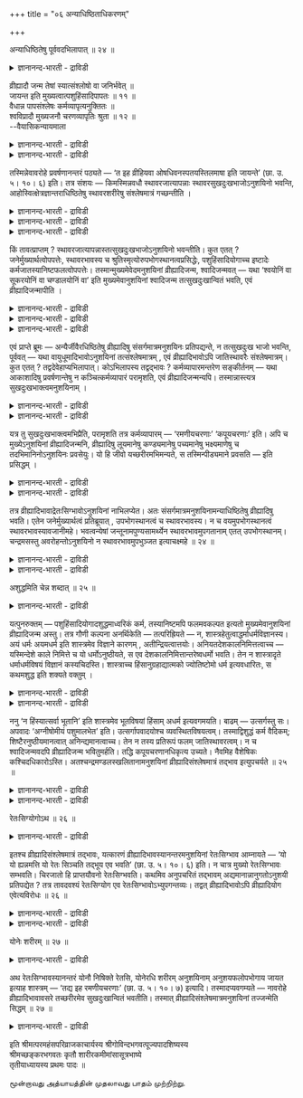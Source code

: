 +++
title = "०६ अन्याधिष्ठिताधिकरणम्"

+++

अन्याधिष्ठितेषु पूर्ववदभिलापात् ॥ २४ ॥  
<details><summary>ज्ञानानन्द-भारती - द्राविडी</summary>

अन्यादिष्टिदे षु पूर्ववदबिलाबात् ॥ २४ ॥
</details>

व्रीह्यादौ जन्म तेषां स्यात्संश्लोषो वा जनिर्भवेत् ॥  
जायन्त इति मुख्यत्वात्पशुहिंसादिपापतः ॥ ११ ॥  
वैधान्न पापसंश्लेषः कर्मव्यापृत्यनुक्तितः ॥  
श्वविप्रादौ मुख्यजनौ चरणव्यापृतिः श्रुता ॥ १२ ॥  
--वैयासिकन्यायमाला

<details><summary>ज्ञानानन्द-भारती - द्राविडी</summary>

अवर्गळुक्कु (स्वर्क्कम् पोय्विट्टु इऱङ्गु किऱवर्गळुक्कु) नॆल् मुदलियदिल् पिऱप्पु उण्डा? अल्लदु अवैगळुडऩ् ऒट्टुदल् मात्तिरमा? "पिऱक्किऱार्गळ्" ऎऩ्ब तऱ्कु मुक्कियमाऩ अर्त्तमाऩदिऩाल्, पिऱप्पे इरुक्कुम्। (यागत्तिल्) पसुवै हिंसै सॆय्दल् मुदलाऩ पाबत्तिऩ् पलऩाग।
</details>

<details><summary>ज्ञानानन्द-भारती - द्राविडी</summary>

(पसु हिंसै मुदलियदु) विदिक्कप्पट्टिरुप्पदाल्, पाबत्तिऩ् सम्बन्दम् किडैयादु। (नॆल् मुदलिय जऩ्मा ऎडुप्पदऱ्कु ऎन्द) कर्मावुम् वेलै सॆय्वदाग सॊल्ला तदिऩालुम् (अवैगळिल् पिऱप्पदिल्लै)। नाय्, पिराह्मणर् मुदलाऩदिल् मुक्कियमायुळ्ळ पिऱप्पु सॊल्वदिल् नडत्तैयिऩ् वेलै सॊल्लप्पट्टिरुक्किऱदु।
</details>

तस्मिन्नेवावरोहे प्रवर्षणानन्तरं पठ्यते — ‘त इह व्रीहियवा ओषधिवनस्पतयस्तिलमाषा इति जायन्ते’ (छा. उ. ५। १०। ६) इति। तत्र संशयः — किमस्मिन्नवधौ स्थावरजात्यापन्नाः स्थावरसुखदुःखभाजोऽनुशयिनो भवन्ति, आहोस्वित्क्षेत्रज्ञान्तराधिष्ठितेषु स्थावरशरीरेषु संश्लेषमात्रं गच्छन्तीति ।

<details><summary>ज्ञानानन्द-भारती - द्राविडी</summary>

(अऩुसयिगळ् आगासम् मुदलियवऱ्ऱैयडैयुम् पॊऴुदु अवैगळुडऩ् सेरुगिऱार्गळे तविर मुक्यमाऩ पिऱप्पिल्लै ऎऩ्ऱु कूऱप्पट्टदु। आऩाल् अऩुसयिगळ् नॆल् मुदलाऩ ताऩ्यत्तैयडैयुम् पॊऴुदु स्तावरमाऩ अन्दप् पिऱवियैयेयडैगिऱार्गळ् ऎऩ्ऱु ताऩ् सॊल्ल वेण्डुम्। एऩॆऩिल् इन्द इडत्तिल् सुरुदियिल् 'पिऱक्किऱार्गळ्' ऎऩ्ऱु कूऱप्पट्टिरुक्किऱदु। स्वर्गत्तिऱ्कु सादऩमाऩ यागङ्गळैच् चॆय्युम् पॊऴुदु पसुक्कळै हिंसै सॆय्दिरुप्पदाल् अन्द हिंसैयिऩ् पलऩ्दाऩ् इन्द ताऩ्यप् पिऱवि ऎऩ्ऱु पूर्वबक्षम्।
</details>

<details><summary>ज्ञानानन्द-भारती - द्राविडी</summary>

आगासादिगळिल् पोलवे ताऩ्यत्तिलुम् सेर्क्कै मट्टुमे तविर मुक्यमाऩ पिऱप्पु अल्ल। इन्द सेर्क्कैयैत्ताऩ् पिऱप्पु ऎऩ्ऱु उबसारमागच् चॊल्गिऱदु। पिऱविक्कु कारणम् पुण्य पाबङ्गळ्। इङ्गु पाब कर्मावैच् चॊल्लाददाल् अऩुसयिक्कु ताऩ्य जऩ्मा इल्लै। पाब कर्मावाल् वेऱु जीवऩ् ऎडुत्तिरुगगुम् ताऩ्यप् पिऱवियिल् अऩुसयि ऒट्टिक् कॊण्डिरुक्किऱाऩे तविर अङ्गु इवऩुक्कु तुक्कम् किडैयादु। वेऱु जीवऩुक्कुत्ताऩ् तुक्कम्। अऩुसयि स्तिरी सरीरत्तैयडैन्द पिऱगु ताऩ् तऩ् कर्मावुक्कुत् तगुन्द पिऱवियैयडैगिऱाऩ् अऩुसयि स्तावर पावत्तैयडैन्दाल् पुरुष सरीरत्तैयडैय मुडियादु। पुरुष सरीरत्तिलुम् ऒट्टिक् कॊळ्वदुदाऩ्। वेदम् यागत्तिल् हिंसैयै विदित्तिरुप्पदाल् अदु पाबमागादु, आगैयाल् हिंसै ऎऩ्ऩुम् पाब पलऩाग ताऩ्यप् पिऱवियैच् चॊल्ल मुडिगिऱदु ऎऩ्ऱु सित्तान्दम्)।
</details>

<details><summary>ज्ञानानन्द-भारती - द्राविडी</summary>

अन्द इऱङ्गुम् विषयत्तिलेये मऴै पॆय्ददऱ्कुप्पिऱगु “अवर्गळ् इङ्गे नॆल्, यवङ्गळ् (ताऩ्यङ्गळ्) ओषदिगळ् (पुल् पूण्डुगळ्) वऩस्पदिगळ् (पॆरिय मरङ्गळ्) ऎळ्ळु, उळुन्दु (ताऩ्यङ्गळ्) ऎऩऱु पिऱक्किऱार्गळ्" (सान्।V;१०-६) ऎऩ्ऱु सॊल्लप्पट्टि रुक्किऱदु। अङ्गे, इन्द कट्टत्तिल् अऩुसयिगळ् स्तावर जऩ्मावै अडैन्दु स्तावरत्तिऱ्कुळ्ळ सुग, तुक्कङ्गळै अऩुबविक्किऱवर्गळाग एऱ्पट्टु विडुगिऱार्गळा? अल्लदु वेऱु जीवर्गळाल् अदिष्टि तमाऩ स्तावर सरीरङ्गळिल् सम्बन्दम् मात्तिरत्तै अडैगिऱार्गळा? ऎऩ्ऱु संसयम्।
</details>

किं तावत्प्राप्तम् ? स्थावरजात्यापन्नास्तत्सुखदुःखभाजोऽनुशयिनो भवन्तीति। कुत एतत् ? जनेर्मुख्यार्थत्वोपपत्तेः, स्थावरभावस्य च श्रुतिस्मृत्योरुपभोगस्थानत्वप्रसिद्धेः, पशुहिंसादियोगाच्च इष्टादेः कर्मजातस्यानिष्टफलत्वोपपत्तेः। तस्मान्मुख्यमेवेदमनुशयिनां व्रीह्यादिजन्म, श्वादिजन्मवत् — यथा ‘श्वयोनिं वा सूकरयोनिं वा चण्डालयोनिं वा’ इति मुख्यमेवानुशयिनां श्वादिजन्म तत्सुखदुःखान्वितं भवति, एवं व्रीह्यादिजन्मापीति ।

<details><summary>ज्ञानानन्द-भारती - द्राविडी</summary>

पूर्वबक्षम्: ऎदु न्यायम्? अऩुसयमुळ्ळवर्गळ् स्तावर जऩ्मावैये अडैन्दु अदऩ् सुग, तुक्कङ्गळै अडैन्दवर्गळाग आगिऱार्गळ् ऎऩ्ऱु। इदु एऩ्? ‘जऩि' ऎऩ्ऱ तादुविऱ्कु मुक्कियमाऩ अर्त्तमुळ्ळ तऩ्मै अप्पॊऴुदुदाऩ् पॊरुन्दुमागैयाल्।
</details>

<details><summary>ज्ञानानन्द-भारती - द्राविडी</summary>

स्तावरमायिरुप्पदऱ्कु पोगस्ताऩत्तऩ्मै उण्डॆऩ्ऱु सुरुदि स्मिरुदिगळिल् पिरसित्तमायि रुप्पदाल्, यागम् मुदलिय कर्मक्कूट्टत्तिऱ्कु पसुहिंसै मुदलियदुडऩ् सेर्न्दिरुक्कुम् तऩ्मै इरुप्पदिऩाल् विरुम्बत्तगाद पलऩेऱ्पड वेण्डियदुम् न्यायमाऩदिऩाल्,
</details>

<details><summary>ज्ञानानन्द-भारती - द्राविडी</summary>

आगैयाल् अऩुसयमुळ्ळवर्गळुक्कु एऱ्पडुम् इन्द ताऩ्यम् मुदलाऩ पिऱप्पु मुक्कियमाऩदे, नाय् मुदलिय जऩ्मावैप्पोल, "नाय् जऩ्मावैयो पऩ्ऱि जऩ्मावैयो सण्डाळ जऩ्मावैयो” ऎऩ्ऱु अऩुसयमुळ्ळवर्गळुक्कु नाय् मुदलिय जऩ्मा, अदऩ् सुग, तुक्कत्तुडऩ् सेर्न्दु, मुक्यमाऩदागवे एऱ्पडुगिऱदु ऎप्पडियो, अप्पडिये नॆल्, ताऩ्यम् मुदलाऩ जऩ्मावुम्, ऎऩ्ऱु।
</details>

एवं प्राप्ते ब्रूमः — अन्यैर्जीवैरधिष्ठितेषु व्रीह्यादिषु संसर्गमात्रमनुशयिनः प्रतिपद्यन्ते, न तत्सुखदुःख भाजो भवन्ति, पूर्ववत् — यथा वायुधूमादिभावोऽनुशयिनां तत्संश्लेषमात्रम् , एवं व्रीह्यादिभावोऽपि जातिस्थावरैः संश्लेषमात्रम्। कुत एतत् ? तद्वदेवेहाप्यभिलापात्। कोऽभिलापस्य तद्वद्भावः ? कर्मव्यापारमन्तरेण सङ्कीर्तनम् — यथा आकाशादिषु प्रवर्षणान्तेषु न कञ्चित्कर्मव्यापारं परामृशति, एवं व्रीह्यादिजन्मन्यपि। तस्मान्नास्त्यत्र सुखदुःखभाक्त्वमनुशयिनाम् ।

<details><summary>ज्ञानानन्द-भारती - द्राविडी</summary>

सित्तान्दम्: इप्पडि वरुम् पोदु सॊल्गिऱोम्; वेऱु जीवर्गळाल् अदिष्टिदमायुळ्ळ नॆल् मुदलियवै कळिल् अऩुसयमुळ्ळवर्गळ् सेर्क्कैयै मात्तिरम् अडैगिऱार्गळ्, अदऩ् सुग, तुक्कङ्गळैयडैन्दवर् कळाग आगिऱदिल्लै। "मुऩ्बोल": अऩुसयमुळ्ळवर् कळुक्कु ऎप्पडि वायु पुगै मुदलिय तऩ्मै अवैगळुडऩ् सेर्क्कैमात्तिरमो, अव्विदमे ताऩ्यम् मुदलाग आवदुम् पिऱवियिऩाल् स्तावरमायिरुप् पवर्गळुडऩ् ऒट्टिक्कॊण्डिरुप्पदु मात्तिरम्दाऩ्।
</details>

<details><summary>ज्ञानानन्द-भारती - द्राविडी</summary>

इदु एऩ्? अदैप्पोलवे इङ्गेयुम् सॊल्लियिरुप्पदाल्, सॊल्लियिरुप्पदऱ्कु अदु पोल् तऩ्मै ऎऩ्बदु ऎऩ्ऩ? कर्मा सम्बन्दमाऩ वियाबारमऩ्ऩियिलेये सॊल्लियिरुप्पदु। आगासम् मुदल् मऴैयागप् पॆय्गिऱ वरैयिल् ऎप्पडि ऎव्विद कर्म वियाबारत्तैयुम् काणविल्लैयो। अप्पडिये नॆल्, ताऩ्यम् मुदलाऩ पिऱवियिलुम् (काणविल्लै)। आगैयाल् इङ्गु अऩुसयिगळुक्कु सुग, तुक्कत्तुडऩ् इरुक्कुम् तऩ्मै किडैयादु।
</details>

यत्र तु सुखदुःखभाक्त्वमभिप्रैति, परामृशति तत्र कर्मव्यापारम् — ‘रमणीयचरणाः’ ‘कपूयचरणाः’ इति। अपि च मुख्येऽनुशयिनां व्रीह्यादिजन्मनि, व्रीह्यादिषु लूयमानेषु कण्ड्यमानेषु पच्यमानेषु भक्ष्यमाणेषु च तदभिमानिनोऽनुशयिनः प्रवसेयुः। यो हि जीवो यच्छरीरमभिमन्यते, स तस्मिन्पीड्यमाने प्रवसति — इति प्रसिद्धम् ।

<details><summary>ज्ञानानन्द-भारती - द्राविडी</summary>

सुग, तुक्कत्तुडऩिरुक्कुम् तऩ्मै ऎङ्गु अबिप्पिरायप्पडुगिऱदो अङ्गेयो नल्ल नडत्तै युळ्ळवर्गळ् कॆट्ट नडत्तैयुळ्ळवर्गळ् ऎऩ्ऱु कर्म वियाबारत्तैक् कुऱिप्पिडुगिऱदु।
</details>

<details><summary>ज्ञानानन्द-भारती - द्राविडी</summary>

मेलुम्, अऩुसयिगळुक्कु नॆल्, ताऩ्यम् मुदलाऩ जऩ्मा मुक्कियमाय् इरुन्ददेयाऩाल्। नॆल्, ताऩ्यम् मुदलियवै पऱिक्कप्पडुम्बोदु, नऱुक्कप्पडुम्बोदु, पागम् सॆय्यप्पडुम्बोदु, साप्पिडप्पडुम् पोदु, अदिल् अबिमाऩमुळ्ळ अऩुसयिगळ् वॆळिये पोय्विडुवार्गळ्। ऎन्द जीवऩ्, ऎन्द सरीरत्तै ताऩॆऩ्ऱु अबिमाऩिक् किऱाऩो अवऩ् अदु पीडिक्कप्पडुम्बोदु वॆळियिल् पोय्विडुगिऱाऩॆऩ्बदु पिरसित्तम्।
</details>

तत्र व्रीह्यादिभावाद्रेतःसिग्भावोऽनुशयिनां नाभिलप्येत। अतः संसर्गमात्रमनुशयिनामन्याधिष्ठितेषु व्रीह्यादिषु भवति। एतेन जनेर्मुख्यार्थत्वं प्रतिब्रूयात् , उपभोगस्थानत्वं च स्थावरभावस्य। न च वयमुपभोगस्थानत्वं स्थावरभावस्यावजानीमहे। भवत्वन्येषां जन्तूनामपुण्यसामर्थ्येन स्थावरभावमुपगतानाम् एतत् उपभोगस्थानम्। चन्द्रमसस्तु अवरोहन्तोऽनुशयिनो न स्थावरभावमुपभुञ्जत इत्याचक्ष्महे ॥ २४ ॥

<details><summary>ज्ञानानन्द-भारती - द्राविडी</summary>

अङ्गु नॆल्, ताऩ्यम् मुदलिय तऩ्मैयिलिरुन्दु रेदस्सै विडुगिऱ पुरुषऩुडैय सेर्क्कै अऩुस यिगळुक्कु सॊल्ल मुडियादु। आगैयाल् अऩुसयिगळुक्कु मऱ्ऱवर्गळाल् अदिष्टिक्कप्पट्टिरुक्किऱ नॆल्, ताऩ्यम् मुदलियवैगळिल् सेर्क्कै मात्तिरम्दाऩ् उण्डु।
</details>

<details><summary>ज्ञानानन्द-भारती - द्राविडी</summary>

इदिऩाल् ‘जऩि' तादुविऱ्कु मुक्कियमायुळ्ळ अर्त्तत्तैयुडैय तऩ्मैयैयुम्, स्तावरत्तऩ्मैक्कु पोगस्ताऩमायिरुक्कुम् तऩ्मैयैयुम् पदिल् सॊल्लि विडलाम्। स्तावरमायिरुप्पदऱ्कुळ्ळ पोगस्ताऩत् तऩ्मैयै नाम् मऱुक्कविल्लै। पाबत्तिऩ् पलत्तिऩाल् स्तावरत् तऩ्मैयै अडैन्दुळ्ळ मऱ्ऱ पिराणिग ळुक्कु पोगस्ताऩमाग इरुक्कट्टुम्। आऩाल् सन्दिरऩिड मिरुन्दु इऱङ्गि वरुगिऱ अऩुसयिक्कळ् स्तावरत्तऩ् मैयै अऩुबविक्किऱदिल्लै ऎऩ्ऱु सॊल्गिऱोम्।
</details>

अशुद्धमिति चेन्न शब्दात् ॥ २५ ॥  
<details><summary>ज्ञानानन्द-भारती - द्राविडी</summary>

असुत्तमिदि सेऩ्ऩ सप्तात् ॥ २५ ॥
</details>

यत्पुनरुक्तम् — पशुहिंसादियोगादशुद्धमाध्वरिकं कर्म, तस्यानिष्टमपि फलमवकल्पत इत्यतो मुख्यमेवानुशयिनां व्रीह्यादिजन्म अस्तु। तत्र गौणी कल्पना अनर्थिकेति — तत्परिह्रियते — न, शास्त्रहेतुत्वाद्धर्माधर्मविज्ञानस्य। अयं धर्मः अयमधर्म इति शास्त्रमेव विज्ञाने कारणम् , अतीन्द्रियत्वात्तयोः। अनियतदेशकालनिमित्तत्वाच्च — यस्मिन्देशे काले निमित्ते च यो धर्मोऽनुष्ठीयते, स एव देशकालनिमित्तान्तरेष्वधर्मो भवति। तेन न शास्त्रादृते धर्माधर्मविषयं विज्ञानं कस्यचिदस्ति। शास्त्राच्च हिंसानुग्रहाद्यात्मको ज्योतिष्टोमो धर्म इत्यवधारितः, स कथमशुद्ध इति शक्यते वक्तुम् ।

<details><summary>ज्ञानानन्द-भारती - द्राविडी</summary>

पसुहिंसै मुदलियदिऩ् सम्बन्दमिरुप्पदाल् याग, कर्मा सुत्तमिल्लै। अदऱ्कु अऩिष्टमाऩ पलऩुम् एऱ्पडुम् ऎऩ्बदिऩाल् अऩुसयिगळुक्कु ताऩ्यम् मुदलाऩ जऩ्मा मुक्कियमाऩदागवे इरुक्कट्टुम्। अव्विष यत्तिल् कौणमाऩ कल्बऩै पिरयोजऩमऱ्ऱदु ऎऩ्ऱु ऎदु सॊल्लप्पट्टदो, अदु परिहरिक्कप्पडुगिऱदु। “इल्लै”, तर्मम्, अदर्मम् इवैगळिऩ् ञाऩम् सास्तिरत्तैक् कारणमायुडैयदाल्। इदु तर्मम्, इदु अदर्मम्, ऎऩ्ऱु अऱियुम् विषयत्तिल् सास्तिरम्दाऩ् कारणम्। अवै इन्दिरियङ्गळुक्कु ऎट्टाद तऩ्मैयु टैयवै आदलालुम्, तीर्माऩमाऩ तेसम्, कालम् निमित्तम् इवैगळैयुडैयदालुम् ऎन्द तेसत्तिल् कालत्तिल् निमित्तत्तिल् ऎन्द तर्मम् अऩुष्टिक्कप्पडुगिऱ तो, अदुवे वेऱु तेस काल निमित्तङ्गळिल् अदर्ममाग आगिविडुगिऱदु। आगैयाल् तर्मादर्म विषयमाऩ अऱिवु यारुक्कुम् सास्तिरत्तैत् तविर्त्तुक् किडैयादु।
</details>

<details><summary>ज्ञानानन्द-भारती - द्राविडी</summary>

सास्तिरत्तिलिरुन्दे हिंसैयै अऩुमदिप्पदु मुदलिय तऩ्मैयुळ्ळ ज्योदिष्टोमम्, तर्मम् ऎऩ्ऱु तीर्माऩिक्कप्पट्टिरुक्किऱदु। अदु असुत्तम् ऎऩ्ऱु ऎप्पडि सॊल्ल मुडियुम्?
</details>

ननु ‘न हिंस्यात्सर्वा भूतानि’ इति शास्त्रमेव भूतविषयां हिंसाम् अधर्म इत्यवगमयति। बाढम् — उत्सर्गस्तु सः। अपवादः ‘अग्नीषोमीयं पशुमालभेत’ इति। उत्सर्गापवादयोश्च व्यवस्थितविषयत्वम्। तस्माद्विशुद्धं कर्म वैदिकम्; शिष्टैरनुष्ठीयमानत्वात् अनिन्द्यमानत्वाच्च। तेन न तस्य प्रतिरूपं फलम् जातिस्थावरत्वम्। न च श्वादिजन्मवदपि व्रीह्यादिजन्म भवितुमर्हति। तद्धि कपूयचरणानधिकृत्य उच्यते। नैवमिह वैशेषिकः कश्चिदधिकारोऽस्ति। अतश्चन्द्रमण्डलस्खलितानामनुशयिनां व्रीह्यादिसंश्लेषमात्रं तद्भाव इत्युपचर्यते ॥ २५ ॥

<details><summary>ज्ञानानन्द-भारती - द्राविडी</summary>

"सर्व पिराणिगळैयुम् हिंसिक्कक्कूडादु” ऎऩ्ऱु सास्तिरमे पिराणिगळ् विषयमायुळ्ळ हिंसै यै अदर्ममॆऩ्ऱु तॆरिविक्किऱदे ऎऩ्ऱाल्, वास्तवम्। आऩाल् अदु पॊदु विदि। “अक्ऩि सोम सम्बन्दमाऩ पसुवै आलम्बऩम् सॆय्य वेण्डुम्” ऎऩ्बदु विलक्कु विदि। पॊदु विदिक्कुम्, विलक्कु विदिक्कुम् तऩित्तऩिये विषयमुळ्ळ तऩ्मै। आगैयाल् वेद विहिदमाऩ कर्मा परिसुत्तमायुळ्ळदु, सिष्टर्गळाल् अऩुष्टिक्कप्पडुगि ऱबडियालुम्, निन्दिक्कप्पडाददिऩालुम्। आगैयाल् पिऱप्पि लेये स्तावर मायिरुप्पदु अदऱ्कुत् तगुन्द पलऩिल्लै।
</details>

<details><summary>ज्ञानानन्द-भारती - द्राविडी</summary>

मेलुम् नाय् मुदलाऩ जऩ्मावैप्पोल ताऩ्यम् मुदलाऩ जऩ्मा इरुक्कमुडियादु। अदुवो कॆट्टनडत् तैयुळ्ळवर्गळैक् कुऱित्तु सॊल्लप्पट्टिरुक्किऱदु। अदु मादिरि इङ्गे विसेषमाग ऎव्विद पिरगरणमुम् इल्लै। आगैयाल् सन्दिरमण्डलत्तिलिरुन्दु नऴुवुम् अऩुसयिग ळुक्कु ताऩ्यम् मुदलियदिल् ऒट्टुदल् मात्तिरमे अदुवाग आवदु ऎऩ्ऱु उबसारमाग सॊल्लप्पडुगिऱदु।
</details>

रेतःसिग्योगोऽथ ॥ २६ ॥  
<details><summary>ज्ञानानन्द-भारती - द्राविडी</summary>

रेद: सिक्योगोअद ॥ २६ ॥
</details>

इतश्च व्रीह्यादिसंश्लेषमात्रं तद्भावः, यत्कारणं व्रीह्यादिभावस्यानन्तरमनुशयिनां रेतःसिग्भाव आम्नायते — ‘यो यो ह्यन्नमत्ति यो रेतः सिञ्चति तद्भूय एव भवति’ (छा. उ. ५। १०। ६) इति। न चात्र मुख्यो रेतःसिग्भावः सम्भवति। चिरजातो हि प्राप्तयौवनो रेतःसिग्भवति। कथमिव अनुपचरितं तद्भावम् अद्यमानान्नानुगतोऽनुशयी प्रतिपद्येत ? तत्र तावदवश्यं रेतःसिग्योग एव रेतःसिग्भावोऽभ्युपगन्तव्यः। तद्वत् व्रीह्यादिभावोऽपि व्रीह्यादियोग एवेत्यविरोधः ॥ २६ ॥

<details><summary>ज्ञानानन्द-भारती - द्राविडी</summary>

इदिऩालुम्गूड ताऩ्यम् मुदलियदिल् ऒट्टुदल् मात्तिरम् ताऩ् अदुवाग आवदु ऎऩ्बदु, ऎन्द कारणत् तिऩाल् ताऩ्य मुदलियदाग इरुन्द पिऱ्पाडु अऩुसयि कळुक्कु रेदस्सिक्किऩ् तऩ्मै “ऎवऩ् ऎवऩ् अऩ्ऩम् साप्पिडुगिऱाऩो, ऎवऩ् रेदसै (स्तिरीयिडम्) विडुगि ऱाऩो, अवऩागवे आगिविडुगिऱाऩ्” (सान्।V;१०-६) ऎऩ्ऱु सॊल्लप्पट्टु इरुक्किऱदो।
</details>

<details><summary>ज्ञानानन्द-भारती - द्राविडी</summary>

इङ्गेयो रेदस्सिक्किऩ् तऩ्मै मुक्कियमाऩदु सम्बविक्कादु। वॆगुनाळ् मुऩ्ऩमेये पिऱन्दु यौवऩ मडैन्दवऩ् रेदस्सै विडुबवऩाग आगिऱाऩ्। साप्पिडुगिऱ अऩ्ऩत्तुडऩ् कूडवरुम् अऩुसयी उबसार मऩ्ऩियिल् (मुक्कियमाऩ) अवऩुडैय तऩ्मैयै ऎप्पडि अडैय मुडियुम्? अन्दविडत्तिल् रेदस्सिक्किऩ् तऩ्मै ऎऩ्बदु रेदस्सिक्कुडऩ् सेर्क्कैदाऩ् ऎऩ्ऱु कट्टायम् ऒप्पुक्कॊळ्ळ वेण्डुम्। अदैप्पोलवे, ताऩ्यम् मुदलियदाग आवदु ऎऩ्बदुम् ताऩ्यम् मुदलि यदुडऩ् सेर्क्कैदाऩ् ऎऩ्बदाल् विरोदमिल्लै।
</details>

योनेः शरीरम् ॥ २७ ॥  
<details><summary>ज्ञानानन्द-भारती - द्राविडी</summary>

योने: सरीरम् ॥ २७ ॥
</details>

अथ रेतःसिग्भावस्यानन्तरं योनौ निषिक्ते रेतसि, योनेरधि शरीरम् अनुशयिनाम् अनुशयफलोपभोगाय जायत इत्याह शास्त्रम् — ‘तद्य इह रमणीयचरणाः’ (छा. उ. ५। १०। ७) इत्यादि। तस्मादप्यवगम्यते — नावरोहे व्रीह्यादिभावावसरे तच्छरीरमेव सुखदुःखान्वितं भवतीति। तस्मात् व्रीह्यादिसंश्लेषमात्रमनुशयिनां तज्जन्मेति सिद्धम् ॥ २७ ॥

<details><summary>ज्ञानानन्द-भारती - द्राविडी</summary>

पिऱगु रेदस्सिक्किऩ् तऩ्मैक्कुप् पिऱ्पाडु योऩियिल् रेदस् विडप्पट्टाल्, योऩियिलिरुन्दु, अऩुसयिगळुक्कु अऩुसय कर्मत्तिऩ् पलऩै अऩुबविप् पदऱ्काग, सरीरम् उण्डागिऱदु ऎऩ्ऱु "अङ्गु ऎवर्गळ् इङ्गे नल्ल नडत्तैयुळ्ळवर्गळो" (सान्।V;१०-७) ऎऩ्बदु मुदलाऩ सास्तिरम् सॊल्गिऱदु। अदिलिरुन्दुम् कीऴे इऱङ्गुवदिल् ताऩ्यम् मुदलिय तऩ्मै एऱ्पडुम् पोदु, अन्द सरीरम्दाऩ् सुग, तुक्कङ्गळोडु कूडिऩदाग आगिऱदु ऎऩ्बदु अऱियप्पडुगिऱदु। आगैयाल् ताऩ्यम् मुदलियदिल् ऒट्टिक्कॊण्डु इरुप्पदु मात्तिरम्दाऩ् अऩुसयिगळुक्कु अन्द पिऱप्पु ऎऩ्बदु सित्तम्।
</details>

इति श्रीमत्परमहंसपरिव्राजकाचार्यस्य श्रीगोविन्दभगवत्पूज्यपादशिष्यस्य  
श्रीमच्छङ्करभगवतः कृतौ शारीरकमीमांसासूत्रभाष्ये  
तृतीयाध्यायस्य प्रथमः पादः ॥

மூன்றாவது அத்யாயத்தின் முதலாவது பாதம் முற்றிற்று.